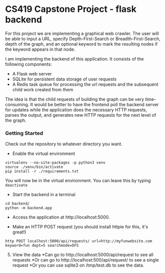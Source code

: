 # CS419 Capstone Project - flask backend

For this project we are implementing a graphical web crawler. The user will be able to input a URL, specify Depth-First-Search or Breadth-First-Search, depth of the graph, and an optional keyword to mark the resulting nodes if the keyword appears in that node. 

I am implementing the backend of this application. It consists of the following components:

* A Flask web server
* SQLite for persistent data storage of user requests
* A Redis task queue for processing the url requests and the subsequent child work created from them

The idea is that the child requests of building the graph can be very time-consuming. It would be better to have the frontend poll the backend server for updates while the application does the necessary HTTP requests, parses the output, and generates new HTTP requests for the next level of the graph.

### Getting Started

Check out the repository to whatever directory you want.

+ Enable the virtual environment

```
virtualenv --no-site-packages -p python3 venv
source ./venv/bin/activate
pip install -r ./requirements.txt
```

You will now be in the virtual environment. You can leave this by typing 
``` deactivate ```

+ Start the backend in a terminal
```
cd backend/
python -m backend.app
```

+ Access the application at http://localhost:5000. 


+ Make an HTTP POST request (you should install httpie for this, it's great!)
```
http POST localhost:5000/api/requests/ url=http://myfunwebsite.com keyword=fun dept=5 searchmode=DFS
```

5. View the data
  *Can go to http://localhost:5000/api/request to see all requests
  *Or can go to http://localhost:500/api/request/<your request id> to see a single request
  *Or you can use sqlite3 on /tmp/test.db to see the data. 



